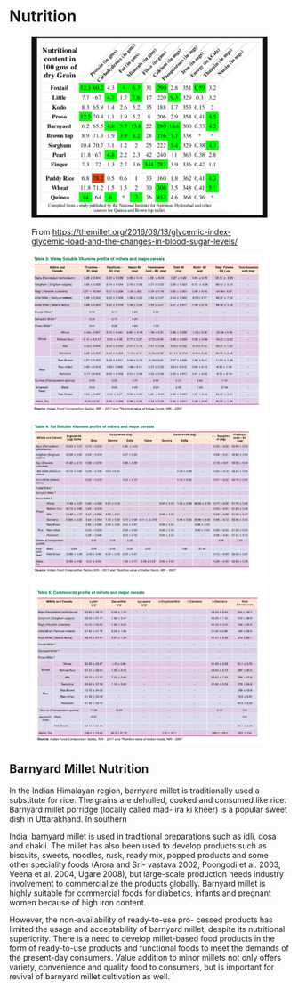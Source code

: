 # Nutrition

<figure><img src="../../../.gitbook/assets/Screenshot 2023-04-18 at 3.08.42 PM.png" alt=""><figcaption><p>From <a href="https://themillet.org/2016/09/13/glycemic-index-glycemic-load-and-the-changes-in-blood-sugar-levels/">https://themillet.org/2016/09/13/glycemic-index-glycemic-load-and-the-changes-in-blood-sugar-levels/</a></p></figcaption></figure>

<figure><img src="../../../.gitbook/assets/image (41).png" alt=""><figcaption></figcaption></figure>

<figure><img src="../../../.gitbook/assets/image (37) (1).png" alt=""><figcaption></figcaption></figure>

<figure><img src="../../../.gitbook/assets/image (20).png" alt=""><figcaption></figcaption></figure>



## Barnyard Millet Nutrition

In the Indian Himalayan region, barnyard millet is traditionally used a substitute for rice. The grains are dehulled, cooked and consumed like rice. Barnyard millet porridge (locally called mad- ira ki kheer) is a popular sweet dish in Uttarakhand. In southern

India, barnyard millet is used in traditional preparations such as idli, dosa and chakli. The millet has also been used to develop products such as biscuits, sweets, noodles, rusk, ready mix, popped products and some other speciality foods (Arora and Sri- vastava 2002, Poongodi et al. 2003, Veena et al. 2004, Ugare 2008), but large-scale production needs industry involvement to commercialize the products globally. Barnyard millet is highly suitable for commercial foods for diabetics, infants and pregnant women because of high iron content.&#x20;

However, the non-availability of ready-to-use pro- cessed products has limited the usage and acceptability of barnyard millet, despite its nutritional superiority. There is a need to develop millet-based food products in the form of ready-to-use products and functional foods to meet the demands of the present-day consumers. Value addition to minor millets not only offers variety, convenience and quality food to consumers, but is important for revival of barnyard millet cultivation as well.&#x20;
